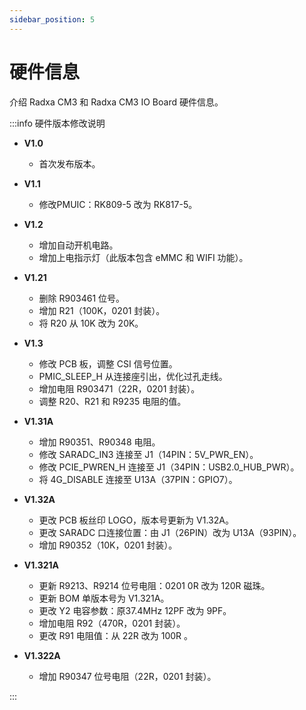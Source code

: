 ```yaml
---
sidebar_position: 5
---
```


# 硬件信息

介绍 Radxa CM3 和 Radxa CM3 IO Board 硬件信息。

:::info 硬件版本修改说明

- **V1.0**

  - 首次发布版本。

- **V1.1**

  - 修改PMUIC：RK809-5 改为 RK817-5。

- **V1.2**

  - 增加自动开机电路。
  - 增加上电指示灯（此版本包含 eMMC 和 WIFI 功能）。

- **V1.21**

  - 删除 R903461 位号。
  - 增加 R21（100K，0201 封装）。
  - 将 R20 从 10K 改为 20K。

- **V1.3**

  - 修改 PCB 板，调整 CSI 信号位置。
  - PMIC_SLEEP_H 从连接座引出，优化过孔走线。
  - 增加电阻 R903471（22R，0201 封装）。
  - 调整 R20、R21 和 R9235 电阻的值。

- **V1.31A**

  - 增加 R90351、R90348 电阻。
  - 修改 SARADC_IN3 连接至 J1（14PIN：5V_PWR_EN）。
  - 修改 PCIE_PWREN_H 连接至 J1（34PIN：USB2.0_HUB_PWR）。
  - 将 4G_DISABLE 连接至 U13A（37PIN：GPIO7）。

- **V1.32A**

  - 更改 PCB 板丝印 LOGO，版本号更新为 V1.32A。
  - 更改 SARADC 口连接位置：由 J1（26PIN）改为 U13A（93PIN）。
  - 增加 R90352（10K，0201 封装）。

- **V1.321A**

  - 更新 R9213、R9214 位号电阻：0201 0R 改为 120R 磁珠。
  - 更新 BOM 单版本号为 V1.321A。
  - 更改 Y2 电容参数：原37.4MHz 12PF 改为 9PF。
  - 增加电阻 R92（470R，0201 封装）。
  - 更改 R91 电阻值：从 22R 改为 100R 。

- **V1.322A**
  - 增加 R90347 位号电阻（22R，0201 封装）。

:::

<DocCardList />
